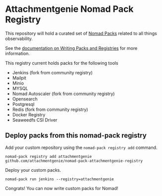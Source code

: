 # Attachmentgenie Nomad Pack Registry

This repository will hold a curated set of [Nomad Packs](https://github.com/hashicorp/nomad-pack) related to all things observability.

See the [documentation on Writing Packs and Registries](https://github.com/hashicorp/nomad-pack/blob/main/docs/writing-packs.md) for more information.

This registry current holds packs for the following tools

* Jenkins  (fork from community registry)
* Mailpit
* Minio
* MYSQL
* Nomad Autoscaler  (fork from community registry)
* Opensearch
* Postgresql
* Redis  (fork from community registry)
* Docker Registry
* Seaweedfs CSI Driver

## Deploy packs from this nomad-pack registry

Add your custom repository using the `nomad-pack registry add` command.

```
nomad-pack registry add attachmentgenie github.com/attachmentgenie/nomad-pack-attachmentgenie-registry
```

Deploy your custom packs.

```
nomad-pack run jenkins --registry=attachmentgenie
```

Congrats! You can now write custom packs for Nomad!
